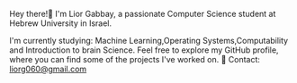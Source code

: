Hey there!👋
I'm Lior Gabbay, a passionate Computer Science student at Hebrew University in Israel.

I'm currently studying: Machine Learning,Operating Systems,Computability and Introduction to brain Science.
Feel free to explore my GitHub profile, where you can find some of the projects I've worked on. 
📧 Contact: liorg060@gmail.com
 
